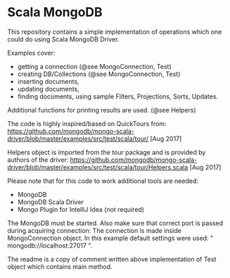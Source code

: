 # Scala MongoDB 

This repository contains a simple implementation
of operations which one could do using Scala MongoDB Driver.

Examples cover:
+ getting a connection (@see MongoConnection, Test)
+ creating DB/Collections (@see MongoConnection, Test)
+ inserting documents,
+ updating documents,
+ finding documents,
using sample Filters, Projections, Sorts, Updates.

Additional functions for printing results are used.
(@see Helpers)

The code is highly inspired/based on QuickTours from:
https://github.com/mongodb/mongo-scala-driver/blob/master/examples/src/test/scala/tour/ [Aug 2017]

Helpers object is imported from the tour package and is provided by authors of the driver:
https://github.com/mongodb/mongo-scala-driver/blob/master/examples/src/test/scala/tour/Helpers.scala [Aug 2017]

Please note that for this code to work additional tools are needed:
+ MongoDB
+ MongoDB Scala Driver
+ Mongo Plugin for IntelliJ Idea (not required)

The MongoDB must be started.
Also make sure that correct port is passed during acquiring connection:
The connection is made inside MongoConnection object.
In this example default settings were used:
" mongodb://localhost:27017 ".

The readme is a copy of comment written above implementation of Test object which contains main method.
